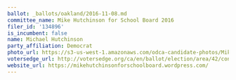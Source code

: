 ```yaml
---
ballot: _ballots/oakland/2016-11-08.md
committee_name: Mike Hutchinson for School Board 2016
filer_id: '134896'
is_incumbent: false
name: Michael Hutchinson
party_affiliation: Democrat
photo_url: https://s3-us-west-1.amazonaws.com/odca-candidate-photos/Mike-Hutchinson.png
votersedge_url: http://votersedge.org/ca/en/ballot/election/area/42/contests/contest/13218/candidate/130700?&county=Alameda%20County&election_authority_id=1
website_url: https://mikehutchinsonforschoolboard.wordpress.com/
---
```

